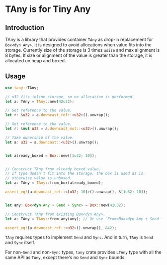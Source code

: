 # TAny is for Tiny Any

## Introduction

TAny is a library that provides container `TAny` as drop-in replacement for `Box<dyn Any>`.
It is designed to avoid allocations when value fits into the storage.
Currently size of the storage is 3 times `usize` and max alignment is 8 bytes.
If size or alignment of the value is greater than the storage, it is allocated on heap and boxed.

## Usage

```rust
use tany::TAny;

// u32 fits inline storage, so no allocation is performed.
let a: TAny = TAny::new(42u32);

// Get reference to the value.
let r: &u32 = a.downcast_ref::<u32>().unwrap();

// Get reference to the value.
let r: &mut u32 = a.downcast_mut::<u32>().unwrap();

// Take ownership of the value.
let a: u32 = a.downcast::<u32>().unwrap();


let already_boxed = Box::new([1u32; 10]);


// Construct TAny from already boxed value.
// If type doesn't fit into the storage, the box is used as is,
// otherwise value is unboxed.
let a: TAny = TAny::from_box(already_boxed);

assert_eq!(a.downcast_ref::<[u32; 10]>().unwrap(), &[1u32; 10]);


let any: Box<dyn Any + Send + Sync> = Box::new(42u32);

// Construct TAny from existing Box<dyn Any>.
let a: TAny = TAny::from_any(any); // Or use `From<Box<dyn Any + Send + Sync>>` trait.

assert_eq!(a.downcast_ref::<u32>().unwrap(), &42);
```


`TAny` requires types to implement `Send` and `Sync`.
And in turn, `TAny` is `Send` and `Sync` itself.

For non-`Send` and non-`Sync` types, `tany` crate provides `LTAny` type with all the same API as `TAny`,
except there's no `Send` and `Sync` bounds.

